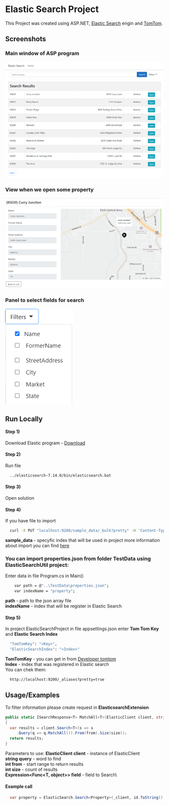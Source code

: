 
# Elastic Search Project

This Project was created using ASP.NET, [Elastic Search](https://www.elastic.co/) engin and [TomTom](https://www.tomtom.com/). 
## Screenshots
### Main window of ASP program
![Main window](/ScreenShots/Elastic.png?raw=true)
### View when we open some property
![View window](/ScreenShots/Screenshot_1.png?raw=true)
### Panel to select fields for search
![Filters panel](/ScreenShots/Screenshot_2.png?raw=true)
  
  
## Run Locally
#### Step 1)
Download Elastic program - [Download](https://www.elastic.co/downloads/elasticsearch)
#### Step 2)
Run file
```bash
  ../elasticsearch-7.14.0/bin/elasticsearch.bat
```
#### Step 3)
Open solution 
#### Step 4)
If you have file to import
```bash
  curl -X PUT "localhost:9200/sample_data/_bulk?pretty" -H 'Content-Type: application/x-ndjson' --data-binary @sample.json
```
**sample_data** - specyfic index that will be used in project
more information about import you can find [here](https://kb.objectrocket.com/elasticsearch/how-to-bulk-import-into-elasticsearch-using-curl)

### You can import properties.json from folder TestData using ElasticSearchUtil project:
Enter data in file Program.cs in Main()
```bash
    var path = @"..\TestData\properties.json";
    var indexName = "property";
```
**path** - path to the json array file\
**indexName** - index that will be register in Elastic Search


#### Step 5)
In project ElasticSearchProject in file appsettings.json enter **Tom Tom Key** and **Elastic Search Index**
```bash  
  "TomTomKey": "<Key>",
  "ElasticSearchIndex": "<Index>" 
``` 
**TomTomKey** - you can get in from [Developer tomtom](https://developer.tomtom.com/)\
**Index** - index that was registered in Elastic search\
You can chek them:
```bash  
  http://localhost:9200/_aliases?pretty=true
``` 




## Usage/Examples
To filter information please create request in **ElasticsearchExtension** 
```c# 
public static ISearchResponse<T> MatchAll<T>(ElasticClient client, string query, int from = 0, int size = 1) where T : class
{
  var results = client.Search<T>(s => s
     .Query(q => q.MatchAll()).From(from).Size(size));
  return results;
}
```
Parameters to use:
**ElasticClient client**  - instance of ElasticClient\
**string query** - word to find\
**int from** - start range to return results\
**int size** - count of results\
**Expression<Func<T, object>> field** - field to Search\

#### **Example call**
```C#
  var property = ElasticSearch.Search<Property>(_client, id.ToString(), f => f.propertyID, 10, 5); 
```

